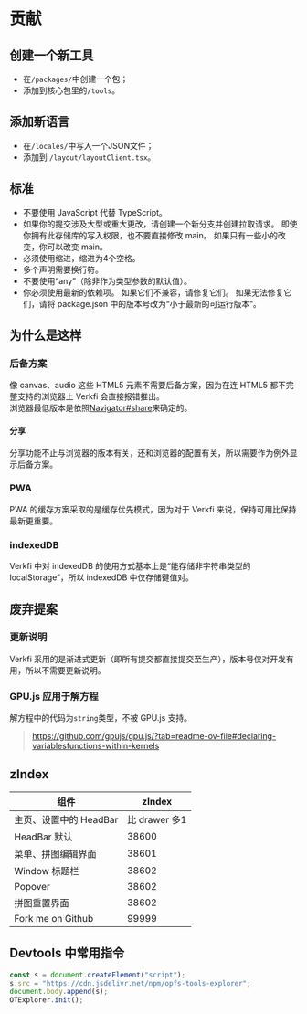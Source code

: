 # 贡献

## 创建一个新工具

- 在`/packages/`中创建一个包；
- 添加到核心包里的`/tools`。

## 添加新语言

- 在`/locales/`中写入一个JSON文件；
- 添加到 `/layout/layoutClient.tsx`。

## 标准

- 不要使用 JavaScript 代替 TypeScript。
- 如果你的提交涉及大型或重大更改，请创建一个新分支并创建拉取请求。
   即使你拥有此存储库的写入权限，也不要直接修改 main。
   如果只有一些小的改变，你可以改变 main。
- 必须使用缩进，缩进为4个空格。
- 多个声明需要换行符。
- 不要使用“any”（除非作为类型参数的默认值）。
- 你必须使用最新的依赖项。 如果它们不兼容，请修复它们。
  如果无法修复它们，请将 package.json 中的版本号改为“小于最新的可运行版本”。

## 为什么是这样

### 后备方案

像 canvas、audio 这些 HTML5 元素不需要后备方案，因为在连 HTML5 都不完整支持的浏览器上 Verkfi 会直接报错推出。  
浏览器最低版本是依照[Navigator#share](https://developer.mozilla.org/zh-CN/docs/Web/API/Navigator/share#%E6%B5%8F%E8%A7%88%E5%99%A8%E5%85%BC%E5%AE%B9%E6%80%A7)来确定的。

#### 分享

分享功能不止与浏览器的版本有关，还和浏览器的配置有关，所以需要作为例外显示后备方案。

### PWA

PWA 的缓存方案采取的是缓存优先模式，因为对于 Verkfi 来说，保持可用比保持最新更重要。

### indexedDB

Verkfi 中对 indexedDB 的使用方式基本上是“能存储非字符串类型的 localStorage”，所以 indexedDB 中仅存储键值对。

## 废弃提案

### 更新说明

Verkfi 采用的是渐进式更新（即所有提交都直接提交至生产），版本号仅对开发有用，所以不需要更新说明。

### GPU.js 应用于解方程

解方程中的代码为`string`类型，不被 GPU.js 支持。
> <https://github.com/gpujs/gpu.js/?tab=readme-ov-file#declaring-variablesfunctions-within-kernels>

## zIndex

| 组件                   | zIndex        |
| ---------------------- | ------------- |
| 主页、设置中的 HeadBar | 比 drawer 多1 |
| HeadBar 默认           | 38600         |
| 菜单、拼图编辑界面     | 38601         |
| Window 标题栏          | 38602         |
| Popover                | 38602         |
| 拼图重置界面           | 38602         |
| Fork me on Github      | 99999         |

## Devtools 中常用指令

```javascript
const s = document.createElement("script");
s.src = "https://cdn.jsdelivr.net/npm/opfs-tools-explorer";
document.body.append(s);
OTExplorer.init();
```
